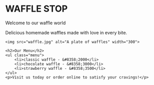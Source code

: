 <!DOCTYPE html>
<html lang="en">
<head>
    <meta charset="UTF-8">
    <meta name="viewport" content="width= , initial-scale=1.0">
    <title>waffle stop</title>
</head>    
<body>
    <div class="header"></div>
    <h1 class="main-heading">WAFFLE STOP</h1>
    <P class="sub-heading">Welcome to our waffle world</P>
    <p class="tagline">Delicious homemade waffles made with love in every bite.</p>

    <img src="waffle.jpg" alt="A plate of waffles" width="300">

    <h2>Our Menu</h2>
    <ul class="menu">
        <li>classic waffle - &#8358;2000</li>
        <li>chocolate waffle - &#8358;3000</li>
        <li>strawberry waffle - &#8358;3500</li>
    </ul>
    <p>Visit us today or order online to satisfy your cravings!</p>
</body>
</html>
